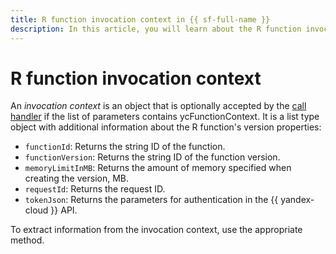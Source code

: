 ```yaml
---
title: R function invocation context in {{ sf-full-name }}
description: In this article, you will learn about the R function invocation context.
---
```


# R function invocation context

An _invocation context_ is an object that is optionally accepted by the [call handler](handler.md) if the list of parameters contains ycFunctionContext. It is a list type object with additional information about the R function's version properties:
* `functionId`: Returns the string ID of the function.
* `functionVersion`: Returns the string ID of the function version.
* `memoryLimitInMB`: Returns the amount of memory specified when creating the version, MB.
* `requestId`: Returns the request ID.
* `tokenJson`: Returns the parameters for authentication in the {{ yandex-cloud }} API.

To extract information from the invocation context, use the appropriate method.
